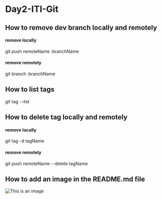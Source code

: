 # Day2-ITI-Git

## How to remove dev branch locally and remotely
#### remove locally
git push remoteName :branchName
#### remove remotely
git branch :branchName

## How to list tags
git tag --list

## How to delete tag locally and remotely
#### remove locally
git tag -d tagName
#### remove remotely
git push remoteName --delete tagName

## How to add an image in the README.md file
![This is an image](https://github.com/mhmadrashd/Day2-ITI-Git/git-logo.png)
